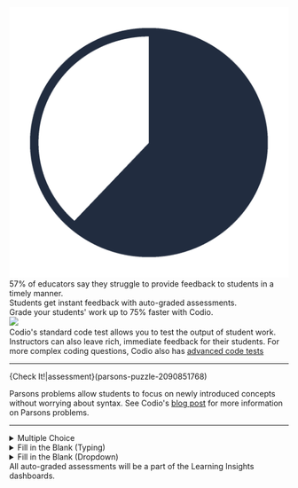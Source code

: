 <div class="title-area">
  <img class="pie-chart" src=".guides/img/assessments-chart.png" />
  <div class="main-title">
    57% of educators say they struggle to provide feedback to students in a timely manner.
  </div>
</div>

<div class="marketing">
  Students get instant feedback with auto-graded assessments.<br>
  Grade your students' work up to 75% faster with Codio.
</div>

<img src=".guides/img/standard_code_test.gif" />
<div class="blurb">
  Codio's standard code test allows you to test the output of student work. Instructors can also leave rich, immediate feedback for their students. For more complex coding questions, Codio also has <a href="https://codio.com/docs/content/authoring/assessments/assessments-code-tests/">advanced code tests</a>
</div>

<hr>

{Check It!|assessment}(parsons-puzzle-2090851768)
<div class="blurb">
  Parsons problems allow students to focus on newly introduced concepts without worrying about syntax. See Codio's <a href="https://www.codio.com/blog/parsons-problems">blog post</a> for more information on Parsons problems.
</div>

<hr>

<details><summary>Multiple Choice</summary>{Check It!|assessment}(multiple-choice-576716946)</details>
<details><summary>Fill in the Blank (Typing)</summary>{Check It!|assessment}(fill-in-the-blanks-582354780)</details>
<details><summary>Fill in the Blank (Dropdown)</summary>{Check It!|assessment}(fill-in-the-blanks-80568668)</details>
  
<div class="blurb">
  All auto-graded assessments will be a part of the Learning Insights dashboards.
</div>
